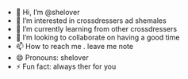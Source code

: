 - 👋 Hi, I’m @shelover
- 👀 I’m interested in crossdressers ad shemales
- 🌱 I’m currently learning from other crossdressers
- 💞️ I’m looking to collaborate on having a good time
- 📫 How to reach me . leave me note
- 😄 Pronouns: shelover
- ⚡ Fun fact: always ther for you

<!---
shelover/shelover is a ✨ special ✨ repository because its `README.md` (this file) appears on your GitHub profile.
You can click the Preview link to take a look at your changes.
--->
